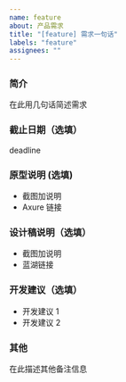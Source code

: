```yaml
---
name: feature
about: 产品需求
title: "[feature] 需求一句话"
labels: "feature"
assignees: ""
---
```


### 简介

在此用几句话简述需求

### 截止日期（选填）

deadline

### 原型说明 (选填)

- 截图加说明
- Axure 链接

### 设计稿说明（选填）

- 截图加说明
- 蓝湖链接

### 开发建议（选填）

- 开发建议 1
- 开发建议 2

### 其他

在此描述其他备注信息
